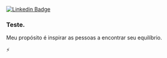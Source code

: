 [![Linkedin Badge](https://www.google.com/imgres?imgurl=https%3A%2F%2Fimg2.gratispng.com%2F20180525%2Frpz%2Fkisspng-social-media-linkedin-computer-icons-logo-desktop-5b081f9222aed6.4670705415272590261421.jpg&imgrefurl=https%3A%2F%2Fwww.gratispng.com%2Fpng-q0mbgw%2F&tbnid=TH8xToYn8zMJJM&vet=12ahUKEwjv4Z7xlorrAhVUDdQKHdofCFIQMygCegUIARCpAQ..i&docid=iX9Bop7ASB8fAM&w=900&h=520&q=linkedin%20png&ved=2ahUKEwjv4Z7xlorrAhVUDdQKHdofCFIQMygCegUIARCpAQ)](linkedin.com/in/guilhermemaiarv)


### Teste.

Meu propósito é inspirar as pessoas a encontrar seu equilíbrio.




⚡